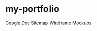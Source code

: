 # my-portfolio
[Google Doc](https://docs.google.com/document/d/1EnbyOcHI1bsFaqHD8B4bO7yrJd1v_9YxwtxfmhBwuj4/edit?usp=sharing)
[Sitemap](https://www.gloomaps.com/jNAhKRzdfp)
[Wireframe](https://drive.google.com/file/d/1FFWgSom4aJ8wB_HA_5RwU3f4ydV96lLv/view?usp=sharing)
[Mockups](https://www.figma.com/design/zZkkLE2iU2d7ShlmYiBDst/My-Portfolio?node-id=0-1&t=bt4kOp31qOD7Ylmq-1)
